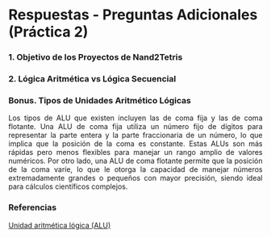 # Respuestas - Preguntas Adicionales (Práctica 2)

### 1. Objetivo de los Proyectos de Nand2Tetris


### 2. Lógica Aritmética vs Lógica Secuencial


### Bonus. Tipos de Unidades Aritmético Lógicas
<p style='text-align:justify;'>Los tipos de ALU que existen incluyen las de coma fija y las de coma flotante. Una ALU de coma fija utiliza un número fijo de dígitos para representar la parte entera y la parte fraccionaria de un número, lo que implica que la posición de la coma es constante. Estas ALUs son más rápidas pero menos flexibles para manejar un rango amplio de valores numéricos. Por otro lado, una ALU de coma flotante permite que la posición de la coma varíe, lo que le otorga la capacidad de manejar números extremadamente grandes o pequeños con mayor precisión, siendo ideal para cálculos científicos complejos.

### Referencias

[Unidad aritmética lógica (ALU)](https://es.slideshare.net/slideshow/unidad-aritmtica-lgica-alu-250586922/250586922)
